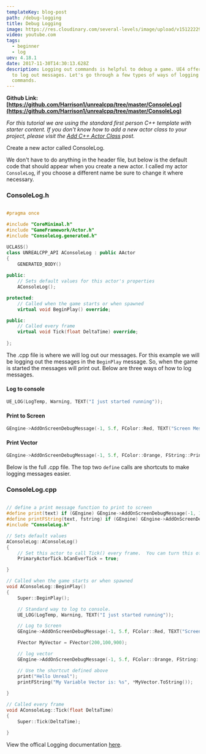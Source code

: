```yaml
---
templateKey: blog-post
path: /debug-logging
title: Debug Logging
image: https://res.cloudinary.com/several-levels/image/upload/v1512222942/console-log_zmjgfh.jpg
video: youtube.com
tags:
  - beginner
  - log
uev: 4.18.1
date: 2017-11-30T14:30:13.628Z
description: Logging out commands is helpful to debug a game. UE4 offers a variety of ways
  to log out messages. Let's go through a few types of ways of logging out
  commands.
---
```

**Github Link: [https://github.com/Harrison1/unrealcpp/tree/master/ConsoleLog](https://github.com/Harrison1/unrealcpp/tree/master/ConsoleLog)**

*For this tutorial we are using the standard first person C++ template with starter content. If you don't know how to add a new actor class to your project, please visit the [Add C++ Actor Class](/add-actor-class) post.*

Create a new actor called ConsoleLog.

We don't have to do anything in the header file, but below is the default code that should appear when you create a new actor. I called my actor `ConsoleLog`, if you choose a different name be sure to change it where necessary.

### ConsoleLog.h

```cpp

#pragma once

#include "CoreMinimal.h"
#include "GameFramework/Actor.h"
#include "ConsoleLog.generated.h"

UCLASS()
class UNREALCPP_API AConsoleLog : public AActor
{
	GENERATED_BODY()
	
public:	
	// Sets default values for this actor's properties
	AConsoleLog();

protected:
	// Called when the game starts or when spawned
	virtual void BeginPlay() override;

public:	
	// Called every frame
	virtual void Tick(float DeltaTime) override;
	
};

```

The .cpp file is where we will log out our messages. For this example we will be logging out the messages in the `BeginPlay` message. So, when the game is started the messages will print out. Below are three ways of how to log messages. 

#### Log to console
```cpp
UE_LOG(LogTemp, Warning, TEXT("I just started running"));
```

#### Print to Screen
```cpp
GEngine->AddOnScreenDebugMessage(-1, 5.f, FColor::Red, TEXT("Screen Message"));
```

#### Print Vector
```cpp
GEngine->AddOnScreenDebugMessage(-1, 5.f, FColor::Orange, FString::Printf(TEXT("My Location is: %s"), *GetActorLocation().ToString()));
```

Below is the full .cpp file. The top two `define` calls are shortcuts to make logging messages easier. 

### ConsoleLog.cpp
```cpp

// define a print message function to print to screen
#define print(text) if (GEngine) GEngine->AddOnScreenDebugMessage(-1, 1.5, FColor::Green,text)
#define printFString(text, fstring) if (GEngine) GEngine->AddOnScreenDebugMessage(-1, 5.f, FColor::Magenta, FString::Printf(TEXT(text), fstring))
#include "ConsoleLog.h"

// Sets default values
AConsoleLog::AConsoleLog()
{
 	// Set this actor to call Tick() every frame.  You can turn this off to improve performance if you don't need it.
	PrimaryActorTick.bCanEverTick = true;

}

// Called when the game starts or when spawned
void AConsoleLog::BeginPlay()
{
	Super::BeginPlay();

	// Standard way to log to console.
	UE_LOG(LogTemp, Warning, TEXT("I just started running"));

	// Log to Screen
	GEngine->AddOnScreenDebugMessage(-1, 5.f, FColor::Red, TEXT("Screen Message"));

	FVector MyVector = FVector(200,100,900);

	// log vector
	GEngine->AddOnScreenDebugMessage(-1, 5.f, FColor::Orange, FString::Printf(TEXT("My Location is: %s"), *GetActorLocation().ToString()));

	// Use the shortcut defined above
	print("Hello Unreal");	
	printFString("My Variable Vector is: %s", *MyVector.ToString());
	
}

// Called every frame
void AConsoleLog::Tick(float DeltaTime)
{
	Super::Tick(DeltaTime);

}

```

View the offical Logging documentation [here](https://wiki.unrealengine.com/Logs,_Printing_Messages_To_Yourself_During_Runtime).
